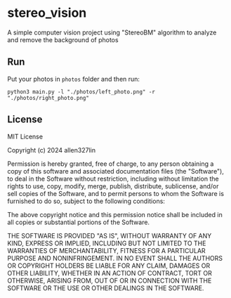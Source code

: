 # stereo_vision
A simple computer vision project using "StereoBM" algorithm to analyze and remove the background of photos

## Run
Put your photos in `photos` folder and then run:
```
python3 main.py -l "./photos/left_photo.png" -r "./photos/right_photo.png"
```

## License
MIT License

Copyright (c) 2024 allen327lin

Permission is hereby granted, free of charge, to any person obtaining a copy
of this software and associated documentation files (the "Software"), to deal
in the Software without restriction, including without limitation the rights
to use, copy, modify, merge, publish, distribute, sublicense, and/or sell
copies of the Software, and to permit persons to whom the Software is
furnished to do so, subject to the following conditions:

The above copyright notice and this permission notice shall be included in all
copies or substantial portions of the Software.

THE SOFTWARE IS PROVIDED "AS IS", WITHOUT WARRANTY OF ANY KIND, EXPRESS OR
IMPLIED, INCLUDING BUT NOT LIMITED TO THE WARRANTIES OF MERCHANTABILITY,
FITNESS FOR A PARTICULAR PURPOSE AND NONINFRINGEMENT. IN NO EVENT SHALL THE
AUTHORS OR COPYRIGHT HOLDERS BE LIABLE FOR ANY CLAIM, DAMAGES OR OTHER
LIABILITY, WHETHER IN AN ACTION OF CONTRACT, TORT OR OTHERWISE, ARISING FROM,
OUT OF OR IN CONNECTION WITH THE SOFTWARE OR THE USE OR OTHER DEALINGS IN THE
SOFTWARE.
